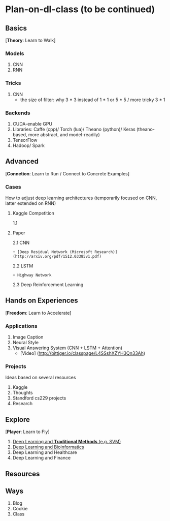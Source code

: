 # Plan-on-dl-class (to be continued)

## Basics 

[__Theory__: Learn to Walk]

### Models

1. CNN
2. RNN

### Tricks

1. CNN
   + the size of filter: why 3 * 3 instead of 1 * 1 or 5 * 5 / more tricky 3 * 1

### Backends

1. CUDA-enable GPU
2. Libraries: Caffe (cpp)/ Torch (lua)/ Theano (python)/ Keras (theano-based, more abstract, and model-readily)
3. TensorFlow
4. Hadoop/ Spark

## Advanced 

[__Connetion__: Learn to Run / Connect to Concrete Examples]

### Cases

How to adjust deep learning architectures (temporarily focused on CNN, latter extended on RNN)

1. Kaggle Competition
   
   1.1

2. Paper

   2.1 CNN
   
       + [Deep Residual Network (Microsoft Research)] (http://arxiv.org/pdf/1512.03385v1.pdf)
       
   2.2 LSTM
   
       + Highway Network
       
   2.3 Deep Reinforcement Learning

## Hands on Experiences

[__Freedom__: Learn to Accelerate]

### Applications

1. Image Caption
2. Neural Style
3. Visual Answering System (CNN + LSTM + Attention)
   + [Video] (http://bittiger.io/classpage/L4SSshXZYH3Qn33Ah)

### Projects

Ideas based on several resources

1. Kaggle
2. Thoughts
3. Standford cs229 projects
4. Research

## Explore

[__Player__: Learn to Fly]

1. [Deep Learning and __Traditional Methods__ (e.g. SVM)]()
2. [Deep Learning and Bioinformatics]()
3. Deep Learning and Healthcare
4. Deep Learning and Finance

## Resources

## Ways

1. Blog
2. Cookie
3. Class


